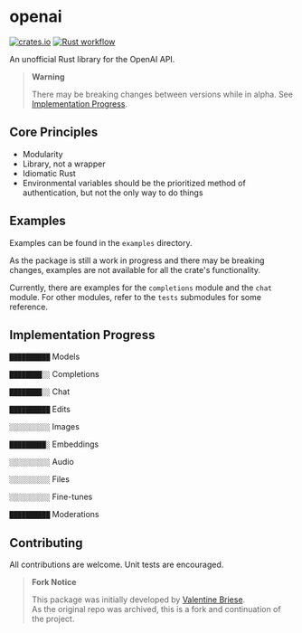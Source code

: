 # openai

[![crates.io](https://img.shields.io/crates/v/openai.svg)](https://crates.io/crates/openai/)
[![Rust workflow](https://github.com/rellfy/openai/actions/workflows/rust.yml/badge.svg)](https://github.com/rellfy/openai/actions/workflows/rust.yml)

An unofficial Rust library for the OpenAI API.

> **Warning**
>
> There may be breaking changes between versions while in alpha.
> See [Implementation Progress](#implementation-progress).

## Core Principles

- Modularity
- Library, not a wrapper
- Idiomatic Rust
- Environmental variables should be the prioritized method of authentication,
  but not the only way to do things

## Examples

Examples can be found in the `examples` directory.

As the package is still a work in progress and there may be breaking changes,
examples are not available for all the crate's functionality.

Currently, there are examples for the `completions` module and the `chat` module.
For other modules, refer to the `tests` submodules for some reference.

## Implementation Progress

`██████████` Models

`████████░░` Completions

`████████░░` Chat

`██████████` Edits

`░░░░░░░░░░` Images

`█████████░` Embeddings

`░░░░░░░░░░` Audio

`░░░░░░░░░░` Files

`░░░░░░░░░░` Fine-tunes

`██████████` Moderations

## Contributing

All contributions are welcome. Unit tests are encouraged.

> **Fork Notice**
>
> This package was initially developed by [Valentine Briese](https://github.com/valentinegb/openai).  
> As the original repo was archived, this is a fork and continuation of the project.
